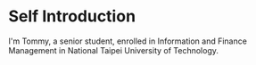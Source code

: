 # **Self Introduction**
I'm Tommy, a senior student, enrolled in Information and Finance Management in National Taipei University of Technology.

